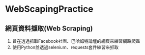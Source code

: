 # WebScapingPractice
## 網頁資料擷取(Web Scraping)

1. 旨在透過抓取Facebook社團、巴哈姆特論壇的網頁來練習網路爬蟲
2. 使用Python並透過selenium、requests套件練習來抓取
